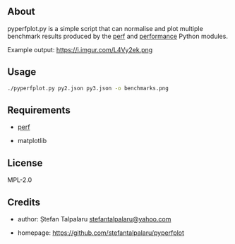 ## About

pyperfplot.py is a simple script that can normalise and plot multiple benchmark results
produced by the [perf][1] and [performance][2] Python modules.

Example output: https://i.imgur.com/L4Vy2ek.png

## Usage

```sh
./pyperfplot.py py2.json py3.json -o benchmarks.png
```

## Requirements

- [perf][1]

- matplotlib

## License

MPL-2.0

## Credits

- author: Ștefan Talpalaru <stefantalpalaru@yahoo.com>

- homepage: https://github.com/stefantalpalaru/pyperfplot


[1]: https://github.com/vstinner/perf
[2]: https://github.com/python/performance

